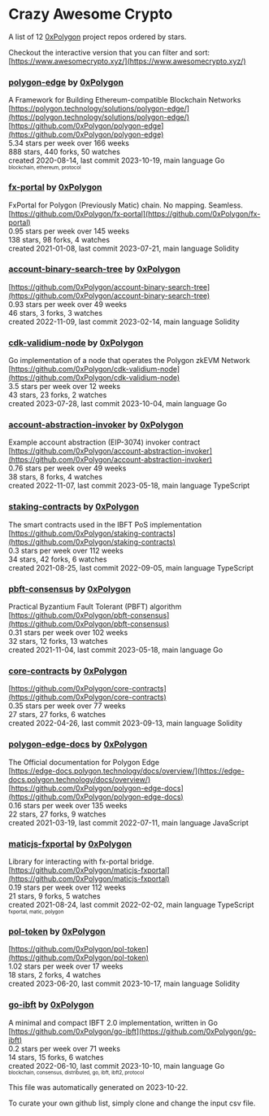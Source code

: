 # Crazy Awesome Crypto
A list of 12 [0xPolygon](https://github.com/0xPolygon) project repos ordered by stars.  

Checkout the interactive version that you can filter and sort: 
[https://www.awesomecrypto.xyz/](https://www.awesomecrypto.xyz/)  


### [polygon-edge](https://github.com/0xPolygon/polygon-edge) by [0xPolygon](https://github.com/0xPolygon)  
A Framework for Building Ethereum-compatible Blockchain Networks  
[https://polygon.technology/solutions/polygon-edge/](https://polygon.technology/solutions/polygon-edge/)  
[https://github.com/0xPolygon/polygon-edge](https://github.com/0xPolygon/polygon-edge)  
5.34 stars per week over 166 weeks  
888 stars, 440 forks, 50 watches  
created 2020-08-14, last commit 2023-10-19, main language Go  
<sub><sup>blockchain, ethereum, protocol</sup></sub>


### [fx-portal](https://github.com/0xPolygon/fx-portal) by [0xPolygon](https://github.com/0xPolygon)  
FxPortal for Polygon (Previously Matic) chain. No mapping. Seamless.  
[https://github.com/0xPolygon/fx-portal](https://github.com/0xPolygon/fx-portal)  
0.95 stars per week over 145 weeks  
138 stars, 98 forks, 4 watches  
created 2021-01-08, last commit 2023-07-21, main language Solidity  


### [account-binary-search-tree](https://github.com/0xPolygon/account-binary-search-tree) by [0xPolygon](https://github.com/0xPolygon)  
  
[https://github.com/0xPolygon/account-binary-search-tree](https://github.com/0xPolygon/account-binary-search-tree)  
0.93 stars per week over 49 weeks  
46 stars, 3 forks, 3 watches  
created 2022-11-09, last commit 2023-02-14, main language Solidity  


### [cdk-validium-node](https://github.com/0xPolygon/cdk-validium-node) by [0xPolygon](https://github.com/0xPolygon)  
Go implementation of a node that operates the Polygon zkEVM Network  
[https://github.com/0xPolygon/cdk-validium-node](https://github.com/0xPolygon/cdk-validium-node)  
3.5 stars per week over 12 weeks  
43 stars, 23 forks, 2 watches  
created 2023-07-28, last commit 2023-10-04, main language Go  


### [account-abstraction-invoker](https://github.com/0xPolygon/account-abstraction-invoker) by [0xPolygon](https://github.com/0xPolygon)  
Example account abstraction (EIP-3074) invoker contract  
[https://github.com/0xPolygon/account-abstraction-invoker](https://github.com/0xPolygon/account-abstraction-invoker)  
0.76 stars per week over 49 weeks  
38 stars, 8 forks, 4 watches  
created 2022-11-07, last commit 2023-05-18, main language TypeScript  


### [staking-contracts](https://github.com/0xPolygon/staking-contracts) by [0xPolygon](https://github.com/0xPolygon)  
The smart contracts used in the IBFT PoS implementation  
[https://github.com/0xPolygon/staking-contracts](https://github.com/0xPolygon/staking-contracts)  
0.3 stars per week over 112 weeks  
34 stars, 42 forks, 6 watches  
created 2021-08-25, last commit 2022-09-05, main language TypeScript  


### [pbft-consensus](https://github.com/0xPolygon/pbft-consensus) by [0xPolygon](https://github.com/0xPolygon)  
Practical Byzantium Fault Tolerant (PBFT) algorithm  
[https://github.com/0xPolygon/pbft-consensus](https://github.com/0xPolygon/pbft-consensus)  
0.31 stars per week over 102 weeks  
32 stars, 12 forks, 13 watches  
created 2021-11-04, last commit 2023-05-18, main language Go  


### [core-contracts](https://github.com/0xPolygon/core-contracts) by [0xPolygon](https://github.com/0xPolygon)  
  
[https://github.com/0xPolygon/core-contracts](https://github.com/0xPolygon/core-contracts)  
0.35 stars per week over 77 weeks  
27 stars, 27 forks, 6 watches  
created 2022-04-26, last commit 2023-09-13, main language Solidity  


### [polygon-edge-docs](https://github.com/0xPolygon/polygon-edge-docs) by [0xPolygon](https://github.com/0xPolygon)  
The Official documentation for Polygon Edge  
[https://edge-docs.polygon.technology/docs/overview/](https://edge-docs.polygon.technology/docs/overview/)  
[https://github.com/0xPolygon/polygon-edge-docs](https://github.com/0xPolygon/polygon-edge-docs)  
0.16 stars per week over 135 weeks  
22 stars, 27 forks, 9 watches  
created 2021-03-19, last commit 2022-07-11, main language JavaScript  


### [maticjs-fxportal](https://github.com/0xPolygon/maticjs-fxportal) by [0xPolygon](https://github.com/0xPolygon)  
Library for interacting with fx-portal bridge.  
[https://github.com/0xPolygon/maticjs-fxportal](https://github.com/0xPolygon/maticjs-fxportal)  
0.19 stars per week over 112 weeks  
21 stars, 9 forks, 5 watches  
created 2021-08-24, last commit 2022-02-02, main language TypeScript  
<sub><sup>fxportal, matic, polygon</sup></sub>


### [pol-token](https://github.com/0xPolygon/pol-token) by [0xPolygon](https://github.com/0xPolygon)  
  
[https://github.com/0xPolygon/pol-token](https://github.com/0xPolygon/pol-token)  
1.02 stars per week over 17 weeks  
18 stars, 2 forks, 4 watches  
created 2023-06-20, last commit 2023-10-17, main language Solidity  


### [go-ibft](https://github.com/0xPolygon/go-ibft) by [0xPolygon](https://github.com/0xPolygon)  
A minimal and compact IBFT 2.0 implementation, written in Go  
[https://github.com/0xPolygon/go-ibft](https://github.com/0xPolygon/go-ibft)  
0.2 stars per week over 71 weeks  
14 stars, 15 forks, 6 watches  
created 2022-06-10, last commit 2023-10-10, main language Go  
<sub><sup>blockchain, consensus, distributed, go, ibft, ibft2, protocol</sup></sub>


This file was automatically generated on 2023-10-22.  

To curate your own github list, simply clone and change the input csv file.  
